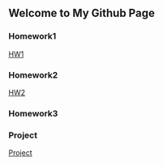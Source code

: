 ## Welcome to My Github Page



### Homework1


[HW1](https://bu-ie-360.github.io/spring22-nusretkaanpolat/files/HW1-360-Nusret-Kaan-Polat.html)

### Homework2
[HW2](https://bu-ie-360.github.io/spring22-nusretkaanpolat/files/HW2-IE-360.html)

### Homework3

### Project
[Project](https://bu-ie-360.github.io/spring22-nusretkaanpolat/blob/gh-pages/files/IE%20360%20Project%20-%20Report/IE360ProjectReport.html)


